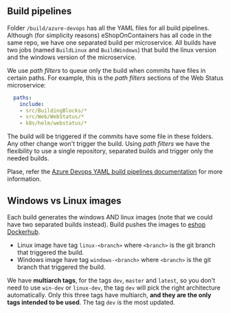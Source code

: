 
## Build pipelines

Folder `/build/azure-devops` has all the YAML files for all build pipelines. Although (for simplicity reasons) eShopOnContainers has all code in the same repo, we have one separated build per microservice. All builds have two jobs (named `BuildLinux` and `BuildWindows`) that build the linux version and the windows version of the microservice.

We use _path filters_ to queue only the build when commits have files in certain paths. For example, this is the _path filters_ sections of the Web Status microservice:

```yaml
  paths:
    include:
    - src/BuildingBlocks/*
    - src/Web/WebStatus/*
    - k8s/helm/webstatus/* 
```

The build will be triggered if the commits have some file in these folders. Any other change won't trigger the build. Using _path filters_ we have the flexibility to use a single repository, separated builds and trigger only the needed builds.

Plase, refer the [Azure Devops YAML build pipelines documentation](https://docs.microsoft.com/en-us/azure/devops/pipelines/yaml-schema?view=azure-devops&tabs=schema) for more information.

## Windows vs Linux images

Each build generates the windows AND linux images (note that we could have two separated builds instead). Build pushes the images to [eshop Dockerhub](https://hub.docker.com/u/eshop/).

* Linux image have tag `linux-<branch>` where `<branch>` is the git branch that triggered the build.
* Windows image have tag `windows-<branch>` where `<branch>` is the git branch that triggered the build.

We have **multiarch tags**, for the tags `dev`, `master` and `latest`, so you don't need to use `win-dev` or `linux-dev`, the tag `dev` will pick the right architecture automatically. Only this three tags have multiarch, **and they are the only tags intended to be used**. The tag `dev` is the most updated.

